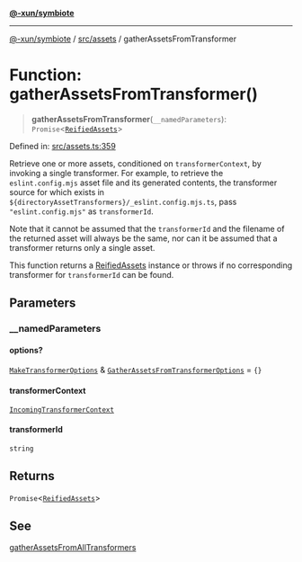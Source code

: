 [**@-xun/symbiote**](../../../README.md)

***

[@-xun/symbiote](../../../README.md) / [src/assets](../README.md) / gatherAssetsFromTransformer

# Function: gatherAssetsFromTransformer()

> **gatherAssetsFromTransformer**(`__namedParameters`): `Promise`\<[`ReifiedAssets`](../type-aliases/ReifiedAssets.md)\>

Defined in: [src/assets.ts:359](https://github.com/Xunnamius/symbiote/blob/c3f7fbdb0b36164c8890b842485989d2e0a3c698/src/assets.ts#L359)

Retrieve one or more assets, conditioned on `transformerContext`, by invoking
a single transformer. For example, to retrieve the `eslint.config.mjs` asset
file and its generated contents, the transformer source for which exists in
`${directoryAssetTransformers}/_eslint.config.mjs.ts`, pass
`"eslint.config.mjs"` as `transformerId`.

Note that it cannot be assumed that the `transformerId` and the filename of
the returned asset will always be the same, nor can it be assumed that a
transformer returns only a single asset.

This function returns a [ReifiedAssets](../type-aliases/ReifiedAssets.md) instance or throws if no
corresponding transformer for `transformerId` can be found.

## Parameters

### \_\_namedParameters

#### options?

[`MakeTransformerOptions`](../type-aliases/MakeTransformerOptions.md) & [`GatherAssetsFromTransformerOptions`](../type-aliases/GatherAssetsFromTransformerOptions.md) = `{}`

#### transformerContext

[`IncomingTransformerContext`](../type-aliases/IncomingTransformerContext.md)

#### transformerId

`string`

## Returns

`Promise`\<[`ReifiedAssets`](../type-aliases/ReifiedAssets.md)\>

## See

[gatherAssetsFromAllTransformers](gatherAssetsFromAllTransformers.md)
